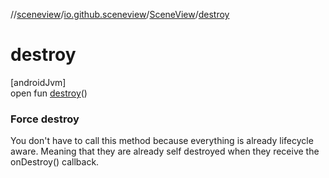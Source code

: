 //[sceneview](../../../index.md)/[io.github.sceneview](../index.md)/[SceneView](index.md)/[destroy](destroy.md)

# destroy

[androidJvm]\
open fun [destroy](destroy.md)()

###  Force destroy

You don't have to call this method because everything is already lifecycle aware. Meaning that they are already self destroyed when they receive the onDestroy() callback.
